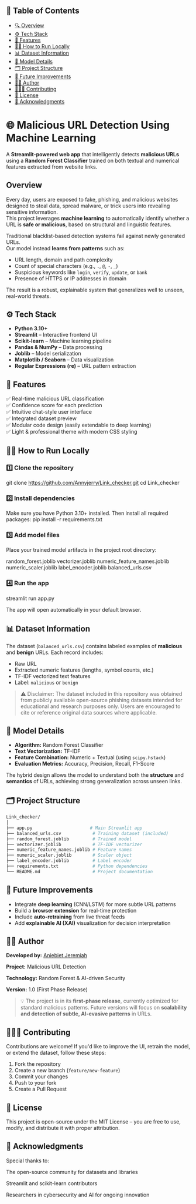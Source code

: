 

## 📖 Table of Contents

- [🔍 Overview](#-overview)
- [⚙️ Tech Stack](#️-tech-stack)
- [🧩 Features](#-features)
- [🧑‍💻 How to Run Locally](#-how-to-run-locally)
- [📊 Dataset Information](#-dataset-information)
- [🤖 Model Details](#-model-details)
- [🗂️ Project Structure](#️-project-structure)
- [🧭 Future Improvements](#-future-improvements)
- [👨‍💻 Author](#-author)
- [🧑‍🤝‍🧑 Contributing](#-contributing)
- [📜 License](#-license)
- [🌟 Acknowledgments](#-acknowledgments)



# 🌐 Malicious URL Detection Using Machine Learning

A **Streamlit-powered web app** that intelligently detects **malicious URLs** using a **Random Forest Classifier** trained on both textual and numerical features extracted from website links.


## Overview

Every day, users are exposed to fake, phishing, and malicious websites designed to steal data, spread malware, or trick users into revealing sensitive information.  
This project leverages **machine learning** to automatically identify whether a URL is **safe or malicious**, based on structural and linguistic features.

Traditional blacklist-based detection systems fail against newly generated URLs.  
Our model instead **learns from patterns** such as:

- URL length, domain and path complexity  
- Count of special characters (e.g., `.`, `@`, `-`, `_`)  
- Suspicious keywords like `login`, `verify`, `update`, or `bank`  
- Presence of HTTPS or IP addresses in domain  

The result is a robust, explainable system that generalizes well to unseen, real-world threats.


## ⚙️ Tech Stack

- **Python 3.10+**
- **Streamlit** – Interactive frontend UI
- **Scikit-learn** – Machine learning pipeline
- **Pandas & NumPy** – Data processing
- **Joblib** – Model serialization
- **Matplotlib / Seaborn** – Data visualization
- **Regular Expressions (re)** – URL pattern extraction



## 🧩 Features

✅ Real-time malicious URL classification  
✅ Confidence score for each prediction  
✅ Intuitive chat-style user interface  
✅ Integrated dataset preview  
✅ Modular code design (easily extendable to deep learning)  
✅ Light & professional theme with modern CSS styling  



## 🧑‍💻 How to Run Locally

### 1️⃣ Clone the repository

git clone https://github.com/Annyjerry/Link_checker.git
cd Link_checker


### 2️⃣ Install dependencies

Make sure you have Python 3.10+ installed.
Then install all required packages:
pip install -r requirements.txt


### 3️⃣ Add model files

Place your trained model artifacts in the project root directory:

random_forest.joblib
vectorizer.joblib
numeric_feature_names.joblib
numeric_scaler.joblib
label_encoder.joblib
balanced_urls.csv


### 4️⃣ Run the app

streamlit run app.py

The app will open automatically in your default browser.


## 📊 Dataset Information

The dataset (`balanced_urls.csv`) contains labeled examples of **malicious** and **benign** URLs.
Each record includes:

* Raw URL
* Extracted numeric features (lengths, symbol counts, etc.)
* TF-IDF vectorized text features
* Label: `malicious` or `benign`

> ⚠️ Disclaimer: The dataset included in this repository was obtained from publicly available open-source phishing datasets intended for educational and research purposes only.
Users are encouraged to cite or reference original data sources where applicable.



## 🤖 Model Details

* **Algorithm:** Random Forest Classifier
* **Text Vectorization:** TF-IDF
* **Feature Combination:** Numeric + Textual (using `scipy.hstack`)
* **Evaluation Metrics:** Accuracy, Precision, Recall, F1-Score

The hybrid design allows the model to understand both the **structure** and **semantics** of URLs, achieving strong generalization across unseen links.


## 🗂️ Project Structure

```bash
Link_checker/
│
├── app.py                      # Main Streamlit app
├── balanced_urls.csv            # Training dataset (included)
├── random_forest.joblib         # Trained model
├── vectorizer.joblib            # TF-IDF vectorizer
├── numeric_feature_names.joblib # Feature names
├── numeric_scaler.joblib        # Scaler object
├── label_encoder.joblib         # Label encoder
├── requirements.txt             # Python dependencies
└── README.md                    # Project documentation
```

## 🧭 Future Improvements

* Integrate **deep learning** (CNN/LSTM) for more subtle URL patterns
* Build a **browser extension** for real-time protection
* Include **auto-retraining** from live threat feeds
* Add **explainable AI (XAI)** visualization for decision interpretation


## 👨‍💻 Author

**Developed by:** [Aniebiet Jeremiah](https://github.com/Annyjerry)

**Project:** Malicious URL Detection

**Technology:** Random Forest & AI-driven Security

**Version:** 1.0 (First Phase Release)

> 💡 The project is in its **first-phase release**, currently optimized for standard malicious patterns.
> Future versions will focus on **scalability and detection of subtle, AI-evasive patterns** in URLs.



## 🧑‍🤝‍🧑 Contributing

Contributions are welcome!
If you'd like to improve the UI, retrain the model, or extend the dataset, follow these steps:

1. Fork the repository
2. Create a new branch (`feature/new-feature`)
3. Commit your changes
4. Push to your fork
5. Create a Pull Request


## 📜 License

This project is open-source under the MIT License – you are free to use, modify, and distribute it with proper attribution.


## 🌟 Acknowledgments

Special thanks to:

The open-source community for datasets and libraries

Streamlit and scikit-learn contributors

Researchers in cybersecurity and AI for ongoing innovation